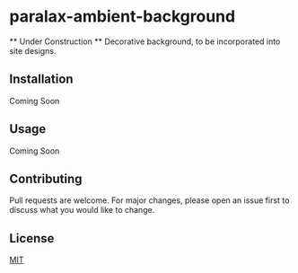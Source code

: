 # paralax-ambient-background
** Under Construction ** 
Decorative background, to be incorporated into site designs.

## Installation
Coming Soon

## Usage
Coming Soon

## Contributing
Pull requests are welcome. For major changes, please open an issue first to discuss what you would like to change.

## License
[MIT](https://choosealicense.com/licenses/mit/)

